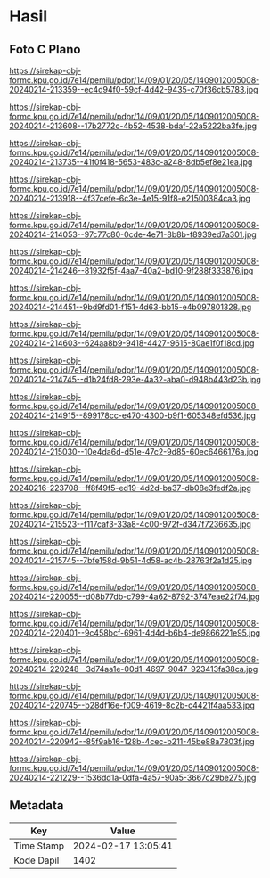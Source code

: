 # Hasil

## Foto C Plano

https://sirekap-obj-formc.kpu.go.id/7e14/pemilu/pdpr/14/09/01/20/05/1409012005008-20240214-213359--ec4d94f0-59cf-4d42-9435-c70f36cb5783.jpg

https://sirekap-obj-formc.kpu.go.id/7e14/pemilu/pdpr/14/09/01/20/05/1409012005008-20240214-213608--17b2772c-4b52-4538-bdaf-22a5222ba3fe.jpg

https://sirekap-obj-formc.kpu.go.id/7e14/pemilu/pdpr/14/09/01/20/05/1409012005008-20240214-213735--41f0f418-5653-483c-a248-8db5ef8e21ea.jpg

https://sirekap-obj-formc.kpu.go.id/7e14/pemilu/pdpr/14/09/01/20/05/1409012005008-20240214-213918--4f37cefe-6c3e-4e15-91f8-e21500384ca3.jpg

https://sirekap-obj-formc.kpu.go.id/7e14/pemilu/pdpr/14/09/01/20/05/1409012005008-20240214-214053--97c77c80-0cde-4e71-8b8b-f8939ed7a301.jpg

https://sirekap-obj-formc.kpu.go.id/7e14/pemilu/pdpr/14/09/01/20/05/1409012005008-20240214-214246--81932f5f-4aa7-40a2-bd10-9f288f333876.jpg

https://sirekap-obj-formc.kpu.go.id/7e14/pemilu/pdpr/14/09/01/20/05/1409012005008-20240214-214451--9bd9fd01-f151-4d63-bb15-e4b097801328.jpg

https://sirekap-obj-formc.kpu.go.id/7e14/pemilu/pdpr/14/09/01/20/05/1409012005008-20240214-214603--624aa8b9-9418-4427-9615-80ae1f0f18cd.jpg

https://sirekap-obj-formc.kpu.go.id/7e14/pemilu/pdpr/14/09/01/20/05/1409012005008-20240214-214745--d1b24fd8-293e-4a32-aba0-d948b443d23b.jpg

https://sirekap-obj-formc.kpu.go.id/7e14/pemilu/pdpr/14/09/01/20/05/1409012005008-20240214-214915--899178cc-e470-4300-b9f1-605348efd536.jpg

https://sirekap-obj-formc.kpu.go.id/7e14/pemilu/pdpr/14/09/01/20/05/1409012005008-20240214-215030--10e4da6d-d51e-47c2-9d85-60ec6466176a.jpg

https://sirekap-obj-formc.kpu.go.id/7e14/pemilu/pdpr/14/09/01/20/05/1409012005008-20240216-223708--ff8f49f5-ed19-4d2d-ba37-db08e3fedf2a.jpg

https://sirekap-obj-formc.kpu.go.id/7e14/pemilu/pdpr/14/09/01/20/05/1409012005008-20240214-215523--f117caf3-33a8-4c00-972f-d347f7236635.jpg

https://sirekap-obj-formc.kpu.go.id/7e14/pemilu/pdpr/14/09/01/20/05/1409012005008-20240214-215745--7bfe158d-9b51-4d58-ac4b-28763f2a1d25.jpg

https://sirekap-obj-formc.kpu.go.id/7e14/pemilu/pdpr/14/09/01/20/05/1409012005008-20240214-220055--d08b77db-c799-4a62-8792-3747eae22f74.jpg

https://sirekap-obj-formc.kpu.go.id/7e14/pemilu/pdpr/14/09/01/20/05/1409012005008-20240214-220401--9c458bcf-6961-4d4d-b6b4-de9866221e95.jpg

https://sirekap-obj-formc.kpu.go.id/7e14/pemilu/pdpr/14/09/01/20/05/1409012005008-20240214-220248--3d74aa1e-00d1-4697-9047-923413fa38ca.jpg

https://sirekap-obj-formc.kpu.go.id/7e14/pemilu/pdpr/14/09/01/20/05/1409012005008-20240214-220745--b28df16e-f009-4619-8c2b-c4421f4aa533.jpg

https://sirekap-obj-formc.kpu.go.id/7e14/pemilu/pdpr/14/09/01/20/05/1409012005008-20240214-220942--85f9ab16-128b-4cec-b211-45be88a7803f.jpg

https://sirekap-obj-formc.kpu.go.id/7e14/pemilu/pdpr/14/09/01/20/05/1409012005008-20240214-221229--1536dd1a-0dfa-4a57-90a5-3667c29be275.jpg


## Metadata

| Key        | Value               |
| ---------- | ------------------- |
| Time Stamp | 2024-02-17 13:05:41 |
| Kode Dapil | 1402                |



